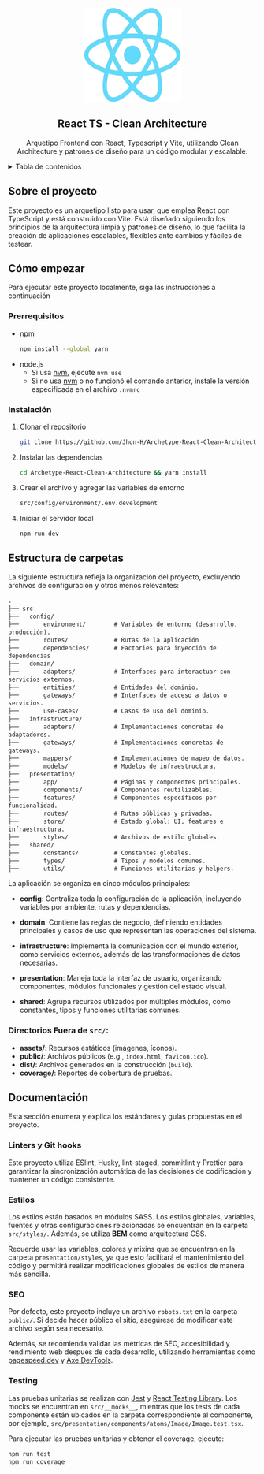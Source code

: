 <div align="center">
  <div>
    <img src="./docs/react.png" alt="Logo" width="200" height="190">
  <h2 align="center">React TS - Clean Architecture</h2>
  </div>

  <p align="center">
   Arquetipo  Frontend con React, Typescript y Vite, utilizando Clean Architecture y patrones de diseño para un código modular y escalable.
    <br />
  </p>
</div>

<details>
  <summary>Tabla de contenidos</summary>
  <ol>
    <li>
      <a href="#sobre-el-proyecto">Sobre el proyecto</a>
    </li>
    <li>
      <a href="#cómo-empezar">Cómo empezar</a>
      <ul>
        <li><a href="#prerrequisitos">Prerrequisitos</a></li>
        <li><a href="#instalación">Instalación</a></li>
      </ul>
    </li>
    <li><a href="#estructura-de-carpetas">Estructura de carpetas</a></li>
    <li>
      <a href="#documentación">Documentación</a>
      <ul>
        <li><a href="#linters-y-git-hooks">Linters y Git hooks</a></li>
        <li><a href="#estilos">Estilos</a></li>
        <li><a href="#testing">Testing</a></li>
      </ul>
    </li>
  </ol>
</details>

<!-- SOBRE EL PROYECTO -->

## Sobre el proyecto

Este proyecto es un arquetipo listo para usar, que emplea React con TypeScript y está construido con Vite. Está diseñado siguiendo los principios de la arquitectura limpia y patrones de diseño, lo que facilita la creación de aplicaciones escalables, flexibles ante cambios y fáciles de testear.

## Cómo empezar

Para ejecutar este proyecto localmente, siga las instrucciones a continuación

### Prerrequisitos

- npm
  ```sh
  npm install --global yarn
  ```
- node.js
  - Si usa [nvm](https://github.com/nvm-sh/nvm), ejecute `nvm use`
  - Si no usa [nvm](https://github.com/nvm-sh/nvm) o no funcionó el comando anterior, instale la versión especificada en el archivo `.nvmrc`

### Instalación

1. Clonar el repositorio
   ```sh
   git clone https://github.com/Jhon-H/Archetype-React-Clean-Architecture
   ```
2. Instalar las dependencias
   ```sh
   cd Archetype-React-Clean-Architecture && yarn install
   ```
3. Crear el archivo y agregar las variables de entorno
   ```sh
   src/config/environment/.env.development
   ```
4. Iniciar el servidor local
   ```sh
   npm run dev
   ```

## Estructura de carpetas

La siguiente estructura refleja la organización del proyecto, excluyendo archivos de configuración y otros menos relevantes:

    .
    ├── src
    ├──   config/
    ├──       environment/        # Variables de entorno (desarrollo, producción).
    ├──       routes/             # Rutas de la aplicación
    ├──       dependencies/       # Factories para inyección de dependencias
    ├──   domain/
    ├──       adapters/           # Interfaces para interactuar con servicios externos.
    ├──       entities/           # Entidades del dominio.
    ├──       gateways/           # Interfaces de acceso a datos o servicios.
    ├──       use-cases/          # Casos de uso del dominio.
    ├──   infrastructure/
    ├──       adapters/           # Implementaciones concretas de adaptadores.
    ├──       gateways/           # Implementaciones concretas de gateways.
    ├──       mappers/            # Implementaciones de mapeo de datos.
    ├──       models/             # Modelos de infraestructura.
    ├──   presentation/
    ├──       app/                # Páginas y componentes principales.
    ├──       components/         # Componentes reutilizables.
    ├──       features/           # Componentes específicos por funcionalidad.
    ├──       routes/             # Rutas públicas y privadas.
    ├──       store/              # Estado global: UI, features e infraestructura.
    ├──       styles/             # Archivos de estilo globales.
    ├──   shared/
    ├──       constants/          # Constantes globales.
    ├──       types/              # Tipos y modelos comunes.
    ├──       utils/              # Funciones utilitarias y helpers.

La aplicación se organiza en cinco módulos principales:

- **config**: Centraliza toda la configuración de la aplicación, incluyendo variables por ambiente, rutas y dependencias.

- **domain**: Contiene las reglas de negocio, definiendo entidades principales y casos de uso que representan las operaciones del sistema.

- **infrastructure**: Implementa la comunicación con el mundo exterior, como servicios externos, además de las transformaciones de datos necesarias.

- **presentation**: Maneja toda la interfaz de usuario, organizando componentes, módulos funcionales y gestión del estado visual.

- **shared**: Agrupa recursos utilizados por múltiples módulos, como constantes, tipos y funciones utilitarias comunes.


### Directorios Fuera de `src/`:

- **assets/**: Recursos estáticos (imágenes, íconos).
- **public/**: Archivos públicos (e.g., `index.html`, `favicon.ico`).
- **dist/**: Archivos generados en la construcción (`build`).
- **coverage/**: Reportes de cobertura de pruebas.


## Documentación

Esta sección enumera y explica los estándares y guías propuestas en el proyecto.

### Linters y Git hooks

Este proyecto utiliza ESlint, Husky, lint-staged, commitlint y Prettier para garantizar la sincronización automática de las decisiones de codificación y mantener un código consistente.

### Estilos

Los estilos están basados en módulos SASS. Los estilos globales, variables, fuentes y otras configuraciones relacionadas se encuentran en la carpeta `src/styles/`. Además, se utiliza **BEM** como arquitectura CSS.

Recuerde usar las variables, colores y mixins que se encuentran en la carpeta `presentation/styles`, ya que esto facilitará el mantenimiento del código y permitirá realizar modificaciones globales de estilos de manera más sencilla.

### SEO

Por defecto, este proyecto incluye un archivo `robots.txt` en la carpeta `public/`. Si decide hacer público el sitio, asegúrese de modificar este archivo según sea necesario.

Además, se recomienda validar las métricas de SEO, accesibilidad y rendimiento web después de cada desarrollo, utilizando herramientas como [pagespeed.dev](https://pagespeed.web.dev/) y [Axe DevTools](https://axe.deque.com/axe-devtools).

### Testing

Las pruebas unitarias se realizan con [Jest](https://jestjs.io/) y [React Testing Library](https://testing-library.com/docs/react-testing-library/intro/). Los mocks se encuentran en `src/__mocks__`, mientras que los tests de cada componente están ubicados en la carpeta correspondiente al componente, por ejemplo, `src/presentation/components/atoms/Image/Image.test.tsx`.

Para ejecutar las pruebas unitarias y obtener el coverage, ejecute:

```sh
npm run test
npm run coverage
```
